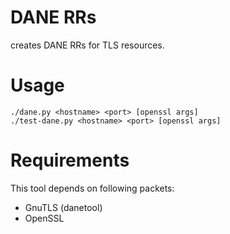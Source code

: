 # DANE RRs

creates DANE RRs for TLS resources.

# Usage

    ./dane.py <hostname> <port> [openssl args]
    ./test-dane.py <hostname> <port> [openssl args]

# Requirements

This tool depends on following packets:
* GnuTLS (danetool)
* OpenSSL

